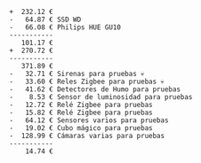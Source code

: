    +  232.12 €
    -   64.87 € SSD WD
    -   66.08 € Philips HUE GU10
    -----------
       101.17 €
    +  270.72 €
    -----------
       371.89 €
    -   32.71 € Sirenas para pruebas 💀
    -   33.60 € Reles Zigbee para pruebas 💀
    -   41.62 € Detectores de Humo para pruebas
    -    8.53 € Sensor de luminosidad para pruebas
    -   12.72 € Relé Zigbee para pruebas
    -   15.82 € Relé Zigbee para pruebas
    -   64.12 € Sensores varios para pruebas
    -   19.02 € Cubo mágico para pruebas
    -  128.99 € Cámaras varias para pruebas
    -----------
        14.74 €
